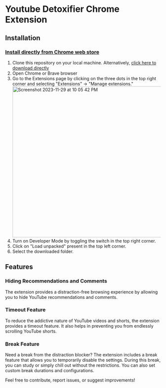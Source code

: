 # Youtube Detoxifier Chrome Extension

## Installation

### [Install directly from Chrome web store](https://chromewebstore.google.com/detail/distraction-blocker/eecjekolchpdhmjenpbgdakkabnmhpfi?hl=en)

1) Clone this repository on your local machine. Alternatively, [click here to download directly](https://github.com/Divij-Agarwal-42/Distraction-blocker/archive/refs/tags/alpha.zip)
2) Open Chrome or Brave browser
3) Go to the Extensions page by clicking on the three dots in the top right corner and selecting "Extensions" -> "Manage extensions."
   <br>
   <img width="488" alt="Screenshot 2023-11-29 at 10 05 42 PM" src="https://github.com/Divij-Agarwal-42/Distraction-blocker/assets/105697019/b1ef9f47-36dc-44da-be92-65b808549a52"><br>
4) Turn on Developer Mode by toggling the switch in the top right corner.
5) Click on "Load unpacked" present in the top left corner.
6) Select the downloaded folder.

## Features

### Hiding Recommendations and Comments

The extension provides a distraction-free browsing experience by allowing you to hide YouTube recommendations and comments.

### Timeout Feature

To reduce the addictive nature of YouTube videos and shorts, the extension provides a timeout feature. It also helps in preventing you from endlessly scrolling YouTube shorts.

###  Break Feature

Need a break from the distraction blocker? The extension includes a break feature that allows you to temporarily disable the settings. 
During this break, you can study or simply chill out without the restrictions. You can also set custom break durations and configurations.

Feel free to contribute, report issues, or suggest improvements!
